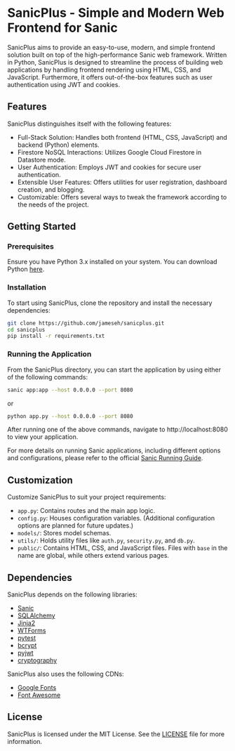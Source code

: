 # SanicPlus - Simple and Modern Web Frontend for Sanic

SanicPlus aims to provide an easy-to-use, modern, and simple frontend solution built on top of the high-performance Sanic web framework. Written in Python, SanicPlus is designed to streamline the process of building web applications by handling frontend rendering using HTML, CSS, and JavaScript. Furthermore, it offers out-of-the-box features such as user authentication using JWT and cookies.

## Features

SanicPlus distinguishes itself with the following features:

- Full-Stack Solution: Handles both frontend (HTML, CSS, JavaScript) and backend (Python) elements.
- Firestore NoSQL Interactions: Utilizes Google Cloud Firestore in Datastore mode.
- User Authentication: Employs JWT and cookies for secure user authentication.
- Extensible User Features: Offers utilities for user registration, dashboard creation, and blogging.
- Customizable: Offers several ways to tweak the framework according to the needs of the project.

## Getting Started

### Prerequisites

Ensure you have Python 3.x installed on your system. You can download Python [here](https://www.python.org/downloads/).

### Installation

To start using SanicPlus, clone the repository and install the necessary dependencies:

```bash
git clone https://github.com/jameseh/sanicplus.git
cd sanicplus
pip install -r requirements.txt
```

### Running the Application

From the SanicPlus directory, you can start the application by using either of the following commands:

```bash
sanic app:app --host 0.0.0.0 --port 8080
```
or
```bash
python app.py --host 0.0.0.0 --port 8080
```

After running one of the above commands, navigate to http://localhost:8080 to view your application.

For more details on running Sanic applications, including different options and configurations, please refer to the official [Sanic Running Guide](https://sanic.dev/en/guide/deployment/running.html).

## Customization

Customize SanicPlus to suit your project requirements:

- `app.py`: Contains routes and the main app logic.
- `config.py`: Houses configuration variables. (Additional configuration options are planned for future updates.)
- `models/`: Stores model schemas.
- `utils/`: Holds utility files like `auth.py`, `security.py`, and `db.py`.
- `public/`: Contains HTML, CSS, and JavaScript files. Files with `base` in the name are global, while others extend various pages.

## Dependencies

SanicPlus depends on the following libraries:

* [Sanic](https://sanic.readthedocs.io/en/latest/)
* [SQLAlchemy](https://www.sqlalchemy.org/)
* [Jinja2](https://jinja.palletsprojects.io/en/2.10.x/)
* [WTForms](https://wtforms.readthedocs.io/en/2.3.x/)
* [pytest](https://docs.pytest.org/en/latest/)
* [bcrypt](https://pypi.org/project/bcrypt/)
* [pyjwt](https://pyjwt.readthedocs.io/en/latest/)
* [cryptography](https://cryptography.io/en/latest/)

SanicPlus also uses the following CDNs:

* [Google Fonts](https://fonts.google.com/)
* [Font Awesome](https://fontawesome.com/)

## License

SanicPlus is licensed under the MIT License. See the [LICENSE](/blob/main/LICENSE) file for more information.
